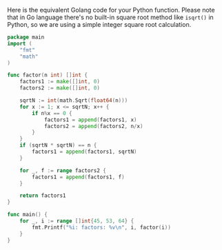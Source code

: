 Here is the equivalent Golang code for your Python function. 
Please note that in Go language there's no built-in square root method like `isqrt()` in Python, so we are using a simple integer square root calculation.

```Go
package main
import (
	"fmt"
	"math"
)

func factor(n int) []int {
	factors1 := make([]int, 0)
	factors2 := make([]int, 0)

	sqrtN := int(math.Sqrt(float64(n)))
	for x := 1; x <= sqrtN; x++ {
		if n%x == 0 {
			factors1 = append(factors1, x)
			factors2 = append(factors2, n/x)
		}
	}
	if (sqrtN * sqrtN) == n {
		factors1 = append(factors1, sqrtN)
	}

	for _, f := range factors2 {
		factors1 = append(factors1, f)
	}

	return factors1
}

func main() {
	for _, i := range []int{45, 53, 64} {
		fmt.Printf("%i: factors: %v\n", i, factor(i))
	}
}
```
